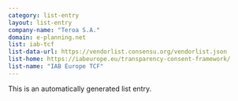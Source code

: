 ```yaml
---
category: list-entry
layout: list-entry
company-name: "Teroa S.A."
domain: e-planning.net
list: iab-tcf
list-data-url: https://vendorlist.consensu.org/vendorlist.json
list-home: https://iabeurope.eu/transparency-consent-framework/
list-name: "IAB Europe TCF"
---
```


This is an automatically generated list entry.
